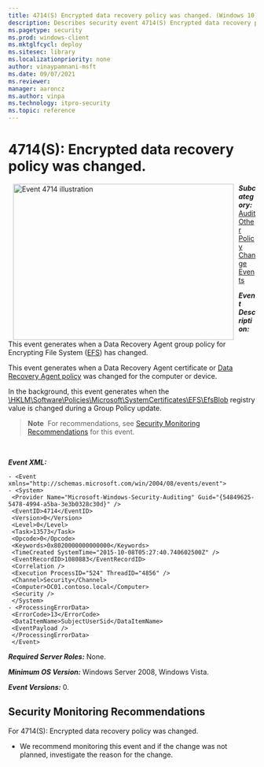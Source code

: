 ```yaml
---
title: 4714(S) Encrypted data recovery policy was changed. (Windows 10)
description: Describes security event 4714(S) Encrypted data recovery policy was changed.
ms.pagetype: security
ms.prod: windows-client
ms.mktglfcycl: deploy
ms.sitesec: library
ms.localizationpriority: none
author: vinaypamnani-msft
ms.date: 09/07/2021
ms.reviewer: 
manager: aaroncz
ms.author: vinpa
ms.technology: itpro-security
ms.topic: reference
---
```


# 4714(S): Encrypted data recovery policy was changed.


<img src="images/event-4714.png" alt="Event 4714 illustration" width="449" height="317" hspace="10" align="left" />

***Subcategory:***&nbsp;[Audit Other Policy Change Events](audit-other-policy-change-events.md)

***Event Description:***

This event generates when a Data Recovery Agent group policy for Encrypting File System ([EFS](/previous-versions/tn-archive/cc700811(v=technet.10))) has changed.

This event generates when a Data Recovery Agent certificate or [Data Recovery Agent policy](/previous-versions/windows/it-pro/windows-server-2003/cc778208(v=ws.10)) was changed for the computer or device.

In the background, this event generates when the [\\HKLM\\Software\\Policies\\Microsoft\\SystemCertificates\\EFS\\EfsBlob](/openspecs/windows_protocols/ms-gpef/34fd0504-84fc-4ad9-97ac-ee74b84419ac) registry value is changed during a Group Policy update.

> **Note**&nbsp;&nbsp;For recommendations, see [Security Monitoring Recommendations](#security-monitoring-recommendations) for this event.

<br clear="all">

***Event XML:***
```
- <Event xmlns="http://schemas.microsoft.com/win/2004/08/events/event">
- <System>
 <Provider Name="Microsoft-Windows-Security-Auditing" Guid="{54849625-5478-4994-a5ba-3e3b0328c30d}" /> 
 <EventID>4714</EventID> 
 <Version>0</Version> 
 <Level>0</Level> 
 <Task>13573</Task> 
 <Opcode>0</Opcode> 
 <Keywords>0x8020000000000000</Keywords> 
 <TimeCreated SystemTime="2015-10-08T05:27:40.740602500Z" /> 
 <EventRecordID>1080883</EventRecordID> 
 <Correlation /> 
 <Execution ProcessID="524" ThreadID="4856" /> 
 <Channel>Security</Channel> 
 <Computer>DC01.contoso.local</Computer> 
 <Security /> 
 </System>
- <ProcessingErrorData>
 <ErrorCode>13</ErrorCode> 
 <DataItemName>SubjectUserSid</DataItemName> 
 <EventPayload /> 
 </ProcessingErrorData>
 </Event>

```

***Required Server Roles:*** None.

***Minimum OS Version:*** Windows Server 2008, Windows Vista.

***Event Versions:*** 0.

## Security Monitoring Recommendations

For 4714(S): Encrypted data recovery policy was changed.

-   We recommend monitoring this event and if the change was not planned, investigate the reason for the change.
